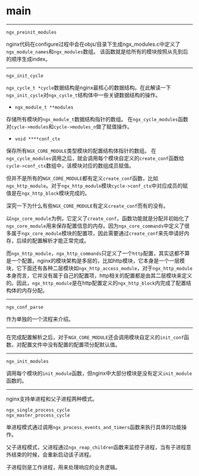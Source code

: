 # main #

----------

    ngx_preinit_modules

nginx代码在configure过程中会在objs/目录下生成ngx_modules.c中定义了`ngx_module_names`和`ngx_modules`数组。
该函数就是给所有的模块按照从先到后的顺序生成index。

----------

	ngx_init_cycle

`ngx_cycle_t *cycle`数据结构是nginx最核心的数据结构。在此解读一下`ngx_init_cycle`对`ngx_cycle_t`结构体中一些关键数据结构的操作。

- `ngx_module_t **modules` 

存储所有模块的`ngx_module_t`数据结构指针的数组。
在`ngx_cycle_modules`函数对`cycle->modules`和`cycle->modules_n`做了赋值操作。

-  `void ****conf_ctx`

保存所有`NGX_CORE_MODULE`类型模块的配置结构体指针的数组。
在`ngx_cycle_modules`调用之后，就会调用每个模块自定义的`create_conf`函数给`cycle->conf_ctx`数组中，该模块对应的数组成员赋值。

但并不是所有的`NGX_CORE_MODULE`都有定义`create_conf`函数，比如`ngx_http_module`。对于`ngx_http_module`模块`cycle->conf_ctx`中对应成员的赋值是在`ngx_http_block`模块完成的。

深究一下为什么有些`NGX_CORE_MODULE`有定义`create_conf`而有的没有。

以`ngx_core_module`为例，它定义了`create_conf`，函数功能就是分配并初始化了`ngx_core_module`用来保存配置信息的内存。因为`ngx_core_commands`中定义了很多属于`ngx_core_module`模块的配置项，因此需要通过`create_conf`来先申请好内存，后续的配置解析才能正常完成。

而`ngx_http_module`，`ngx_http_commands`只定义了一个`http`配置，其实这都不算是一个配置。nginx的模块架构是多层的，比如http模块，它本身是一个一层模块，它下面还有各种二层模块如`ngx_http_access_module`，对于`ngx_http_module`本身而言，它并没有属于自己的配置项，http相关的配置都是由其二层模块来定义的。因此，`ngx_http_module`是在http配置定义的`ngx_http_block`内完成了配置结构体的内存分配。

----------

    ngx_conf_parse

作为单独的一个流程来介绍。

----------

在完成配置解析之后，对于`NGX_CORE_MODULE`还会调用模块自定义的`init_conf`函数，对配置文件中没有配置的配置项分配默认值。

------

```
ngx_init_modules
```

调用每个模块的`init_module`函数，但nginx中大部分模块是没有定义`init_module`函数的。

------

nginx支持单进程和父子进程两种模式。

```
ngx_single_process_cycle
ngx_master_process_cycle
```

单进程模式通过调用`ngx_process_events_and_timers`函数来执行具体的功能操作。

父子进程模式，父进程通过`ngx_reap_children`函数来监控子进程，当有子进程意外结束的时候，会重新启动该子进程。

子进程则是工作进程，用来处理响应的业务逻辑。